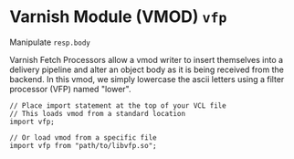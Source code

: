 <!--

   !!!!!!  WARNING: DO NOT EDIT THIS FILE!

   This file was generated from the Varnish VMOD source code.
   It will be automatically updated on each build.

-->
# Varnish Module (VMOD) `vfp`

Manipulate `resp.body`

Varnish Fetch Processors allow a vmod writer to insert themselves into a delivery
pipeline and alter an object body as it is being received from the backend.
In this vmod, we simply lowercase the ascii letters using a filter processor (VFP) named "lower".

```vcl
// Place import statement at the top of your VCL file
// This loads vmod from a standard location
import vfp;

// Or load vmod from a specific file
import vfp from "path/to/libvfp.so";
```
